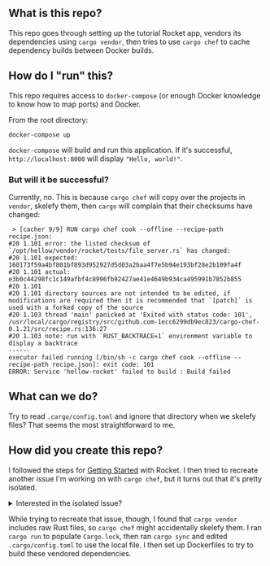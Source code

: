 ## What is this repo?

This repo goes through setting up the tutorial Rocket app,
vendors its dependencies using `cargo vendor`,
then tries to use `cargo chef` to cache dependency builds between Docker builds.

## How do I "run" this?

This repo requires access to `docker-compose` (or enough Docker knowledge to know how to map ports)
and Docker.

From the root directory:
```shell
docker-compose up
```

`docker-compose` will build and run this application. If it's successful, `http://localhost:8000`
will display `"Hello, world!"`.

### But will it be successful?

Currently, no. This is because `cargo chef` will copy over the projects in
`vendor`, skelefy them, then `cargo` will complain that their checksums have changed:
```
 > [cacher 9/9] RUN cargo chef cook --offline --recipe-path recipe.json:
#20 1.101 error: the listed checksum of `/opt/hellow/vendor/rocket/tests/file_server.rs` has changed:
#20 1.101 expected: 160173f59a4bf801bf893d952927d5d03a2baa4f7e5b94e193bf28e2b109fa4f
#20 1.101 actual:   e3b0c44298fc1c149afbf4c8996fb92427ae41e4649b934ca495991b7852b855
#20 1.101
#20 1.101 directory sources are not intended to be edited, if modifications are required then it is recommended that `[patch]` is used with a forked copy of the source
#20 1.103 thread 'main' panicked at 'Exited with status code: 101', /usr/local/cargo/registry/src/github.com-1ecc6299db9ec823/cargo-chef-0.1.21/src/recipe.rs:136:27
#20 1.103 note: run with `RUST_BACKTRACE=1` environment variable to display a backtrace
------
executor failed running [/bin/sh -c cargo chef cook --offline --recipe-path recipe.json]: exit code: 101
ERROR: Service 'hellow-rocket' failed to build : Build failed
```

## What can we do?

Try to read `.cargo/config.toml` and ignore that directory when we skelefy files?
That seems the most straightforward to me.

## How did you create this repo?

I followed the steps for [Getting Started](https://rocket.rs/v0.5-rc/guide/getting-started/) with Rocket.
I then tried to recreate another issue I'm working on with `cargo chef`,
but it turns out that it's pretty isolated.

<details>
<summary>Interested in the isolated issue?</summary>

Quickly, rather than de-`tar`ing a dependency saved with [`cargo-local-registry`](https://crates.io/crates/cargo-local-registry),
it seems like we copied an entire Git repo as a patch for a dependency for Rust. This re-joined
several crates that are in the same repo but published separately, leading to unergonomic usage of specifying patches.
See https://github.com/LukeMathWalker/cargo-chef/pull/70#issuecomment-891241059 for more details.
In this repo's history, trying to recreate corresponds to commits `701804162b960d0534e307a9c0e89bb4ad860313`--`5dc7d4539161f762935d324be1de2218482650c4`.
</details>

While trying to recreate that issue, though, I found that `cargo vendor` includes
raw Rust files, so `cargo chef` might accidentally skelefy them.
I ran `cargo run` to populate `Cargo.lock`, then ran `cargo sync` and edited `.cargo/config.toml`
to use the local file. I then set up Dockerfiles to try to build these vendored dependencies.
